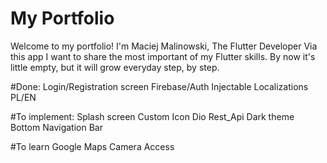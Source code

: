 # My Portfolio 

Welcome to my portfolio! I'm Maciej Malinowski, The Flutter Developer
Via this app I want to share the most important of my Flutter skills.
By now it's little empty, but it will grow everyday step, by step.

#Done:
Login/Registration screen 
Firebase/Auth
Injectable
Localizations PL/EN

#To implement:
Splash screen
Custom Icon
Dio
Rest_Api
Dark theme
Bottom Navigation Bar


#To learn
Google Maps
Camera Access

